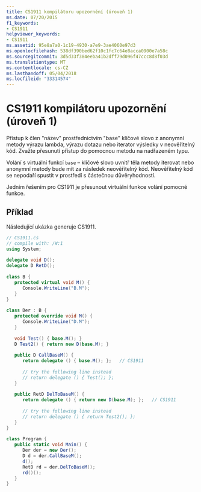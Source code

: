 ```yaml
---
title: CS1911 kompilátoru upozornění (úroveň 1)
ms.date: 07/20/2015
f1_keywords:
- CS1911
helpviewer_keywords:
- CS1911
ms.assetid: 95e8a7a0-1c19-4930-a7e9-3ae4060e97d3
ms.openlocfilehash: 538df390bed62f10c1fc7c64e8acca0900e7a58c
ms.sourcegitcommit: 3d5d33f384eeba41b2dff79d096f47ccc8d8f03d
ms.translationtype: MT
ms.contentlocale: cs-CZ
ms.lasthandoff: 05/04/2018
ms.locfileid: "33314574"
---
```

# <a name="compiler-warning-level-1-cs1911"></a>CS1911 kompilátoru upozornění (úroveň 1)
Přístup k člen "název" prostřednictvím "base" klíčové slovo z anonymní metody výrazu lambda, výrazu dotazu nebo iterator výsledky v neověřitelný kód. Zvažte přesunutí přístup do pomocnou metodu na nadřazeném typu.  
  
 Volání s virtuální funkcí `base` – klíčové slovo uvnitř těla metody iterovat nebo anonymní metody bude mít za následek neověřitelný kód. Neověřitelný kód se nepodaří spustit v prostředí s částečnou důvěryhodností.  
  
 Jedním řešením pro CS1911 je přesunout virtuální funkce volání pomocné funkce.  
  
## <a name="example"></a>Příklad  
 Následující ukázka generuje CS1911.  
  
```csharp  
// CS1911.cs  
// compile with: /W:1  
using System;  
  
delegate void D();  
delegate D RetD();  
  
class B {  
   protected virtual void M() {  
      Console.WriteLine("B.M");  
   }  
}  
  
class Der : B {  
   protected override void M() {  
      Console.WriteLine("D.M");  
   }  
  
   void Test() { base.M(); }  
   D Test2() { return new D(base.M); }  
  
   public D CallBaseM() {  
      return delegate () { base.M(); };   // CS1911  
  
      // try the following line instead  
      // return delegate () { Test(); };  
   }  
  
   public RetD DelToBaseM() {  
      return delegate () { return new D(base.M); };   // CS1911  
  
      // try the following line instead  
      // return delegate () { return Test2(); };  
   }  
}  
  
class Program {  
   public static void Main() {  
      Der der = new Der();  
      D d = der.CallBaseM();  
      d();  
      RetD rd = der.DelToBaseM();  
      rd()();  
   }  
}  
```
